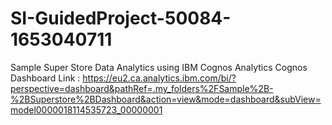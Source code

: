 # SI-GuidedProject-50084-1653040711
Sample Super Store Data Analytics using IBM Cognos Analytics
Cognos Dashboard Link : https://eu2.ca.analytics.ibm.com/bi/?perspective=dashboard&pathRef=.my_folders%2FSample%2B-%2BSuperstore%2BDashboard&action=view&mode=dashboard&subView=model0000018114535723_00000001
